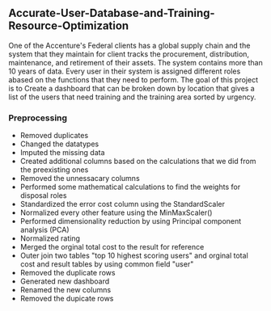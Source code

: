 ## Accurate-User-Database-and-Training-Resource-Optimization

One of the Accenture's Federal clients has a global supply chain and the system that they maintain for client tracks the procurement, distribution, maintenance, and retirement of their assets. The system contains more than 10 years of data. Every user in their system is assigned different roles abased on the functions that they need to perform. The goal of this project is to Create a dashboard that can be broken down by location that gives a list of the users that need training and the training area sorted by urgency.

### Preprocessing
* Removed duplicates 
* Changed the datatypes
* Imputed the missing data
* Created additional columns based on the calculations that we did from the preexisting ones 
* Removed the unnessacary columns 
* Performed some mathematical calculations to find the weights for disposal roles
* Standardized the error cost column using the StandardScaler 
* Normalized every other feature using the MinMaxScaler()  
* Performed dimensionality reduction by using Principal component analysis (PCA)
* Normalized rating
* Merged the orginal total cost to the result for reference
* Outer join two tables "top 10 highest scoring users" and orginal total cost and result tables by using common field "user"
* Removed the duplicate rows
* Generated new dashboard
* Renamed the new columns
* Removed the dupicate rows
